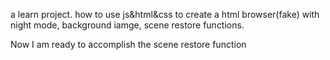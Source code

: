 a learn project.
how to use js&html&css to create a html browser(fake) with night mode, background iamge, scene restore functions.

Now I am ready to accomplish the scene restore function
